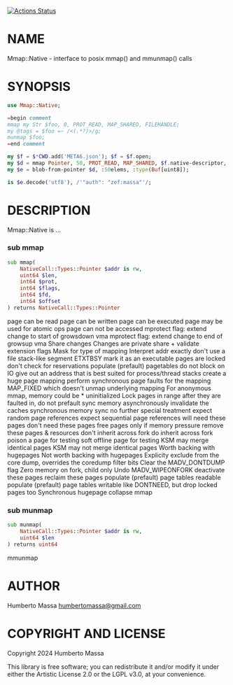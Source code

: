 [![Actions Status](https://github.com/massa/Mmap-Native/actions/workflows/test.yml/badge.svg)](https://github.com/massa/Mmap-Native/actions)

NAME
====

Mmap::Native - interface to posix mmap() and mmunmap() calls

SYNOPSIS
========

```raku
use Mmap::Native;

=begin comment
mmap my Str $foo, 0, PROT_READ, MAP_SHARED, FILEHANDLE;
my @tags = $foo =~ /<(.*?)>/g;
munmap $foo;
=end comment

my $f = $*CWD.add('META6.json'); $f = $f.open;
my $d = mmap Pointer, 50, PROT_READ, MAP_SHARED, $f.native-descriptor, 0;
my $e = blob-from-pointer $d, :50elems, :type(Buf[uint8]);

is $e.decode('utf8'), /'"auth": "zef:massa"'/;
```

DESCRIPTION
===========

Mmap::Native is ...

### sub mmap

```raku
sub mmap(
    NativeCall::Types::Pointer $addr is rw,
    uint64 $len,
    int64 $prot,
    int64 $flags,
    int64 $fd,
    int64 $offset
) returns NativeCall::Types::Pointer
```

page can be read page can be written page can be executed page may be used for atomic ops page can not be accessed mprotect flag: extend change to start of growsdown vma mprotect flag: extend change to end of growsup vma Share changes Changes are private share + validate extension flags Mask for type of mapping Interpret addr exactly don't use a file stack-like segment ETXTBSY mark it as an executable pages are locked don't check for reservations populate (prefault) pagetables do not block on IO give out an address that is best suited for process/thread stacks create a huge page mapping perform synchronous page faults for the mapping MAP_FIXED which doesn't unmap underlying mapping For anonymous mmap, memory could be * uninitialized Lock pages in range after they are faulted in, do not prefault sync memory asynchronously invalidate the caches synchronous memory sync no further special treatment expect random page references expect sequential page references will need these pages don't need these pages free pages only if memory pressure remove these pages & resources don't inherit across fork do inherit across fork poison a page for testing soft offline page for testing KSM may merge identical pages KSM may not merge identical pages Worth backing with hugepages Not worth backing with hugepages Explicity exclude from the core dump, overrides the coredump filter bits Clear the MADV_DONTDUMP flag Zero memory on fork, child only Undo MADV_WIPEONFORK deactivate these pages reclaim these pages populate (prefault) page tables readable populate (prefault) page tables writable like DONTNEED, but drop locked pages too Synchronous hugepage collapse mmap

### sub munmap

```raku
sub munmap(
    NativeCall::Types::Pointer $addr is rw,
    uint64 $len
) returns uint64
```

mmunmap

AUTHOR
======

Humberto Massa <humbertomassa@gmail.com>

COPYRIGHT AND LICENSE
=====================

Copyright 2024 Humberto Massa

This library is free software; you can redistribute it and/or modify it under either the Artistic License 2.0 or the LGPL v3.0, at your convenience.

